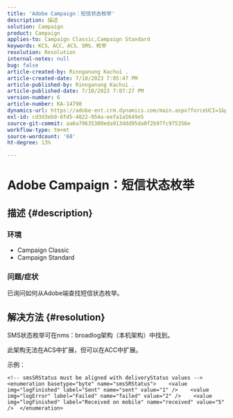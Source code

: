 ```yaml
---
title: 'Adobe Campaign：短信状态枚举'
description: 描述
solution: Campaign
product: Campaign
applies-to: Campaign Classic,Campaign Standard
keywords: KCS、ACC、ACS、SMS、枚举
resolution: Resolution
internal-notes: null
bug: false
article-created-by: Rinnganung Kachui .
article-created-date: 7/18/2023 7:05:47 PM
article-published-by: Rinnganung Kachui .
article-published-date: 7/18/2023 7:07:27 PM
version-number: 6
article-number: KA-14790
dynamics-url: https://adobe-ent.crm.dynamics.com/main.aspx?forceUCI=1&pagetype=entityrecord&etn=knowledgearticle&id=467a0e16-9e25-ee11-9cbd-6045bd006b4b
exl-id: cd3d3eb9-6fd5-4022-954a-eefa1a5649e5
source-git-commit: aa6a79635380eda913ddd95da0f2b97fc975356e
workflow-type: tm+mt
source-wordcount: '68'
ht-degree: 13%

---
```


# Adobe Campaign：短信状态枚举

## 描述 {#description}




### 环境



- Campaign Classic
- Campaign Standard




### 问题/症状



已询问如何从Adobe端查找短信状态枚举。


## 解决方法 {#resolution}


SMS状态枚举可在nms：broadlog架构（本机架构）中找到。

此架构无法在ACS中扩展，但可以在ACC中扩展。

示例：


```
<!-- smsSRStatus must be aligned with deliveryStatus values -->  <enumeration basetype="byte" name="smsSRStatus">    <value img="logFinished" label="Sent" name="sent" value="1" />    <value img="logError" label="Failed" name="failed" value="2" />    <value img="logFinished" label="Received on mobile" name="received" value="5" />  </enumeration>
```
